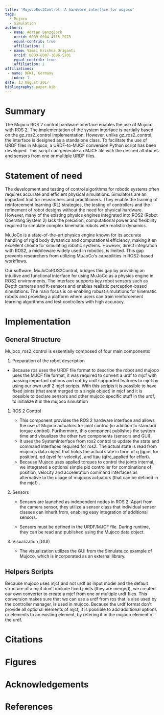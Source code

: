 ```yaml
---
title: 'MujocoRos2Control: A hardware interface for mujoco'
tags:
  - Mujoco
  - Simulation
authors:
  - name: Adrian Danzglock
    orcid: 0009-0004-4715-2973
    equal-contrib: true
    affiliation: 1
  - name: Vamsi Krishna Origanti
    orcid: 0009-0007-1696-5201
    equal-contrib: true
    affiliation: 1
affiliations:
 - name: DFKI, Germany
   index: 1
date: 13 August 2017
bibliography: paper.bib
---
```

# Summary
The Mujoco ROS 2 control hardware interface enables the use of Mujoco with ROS 2. 
The implementation of the system interface is partially based on the gz_ros2_control implementation. However, unlike gz_ros2_control, the interface is designed as a standalone class. To facilitate the use of URDF files in Mujoco, a URDF-to-MJCF conversion Python script has been developed. This script can generate an MJCF file with the desired attributes and sensors from one or multiple URDF files.

# Statement of need
The development and testing of control algorithms for robotic systems often requires accurate and efficient physical simulations. Simulators are an important tool for researchers and practitioners. They enable the training of reinforcement learning (RL) strategies, the testing of controllers and the refinement of robot designs without the need for physical hardware. However, many of the existing physics engines integrated into ROS2 (Robot Operating System 2) lack the precision, computational power and flexibility required to simulate complex kinematic robots with realistic dynamics.

MuJoCo is a state-of-the-art physics engine known for its accurate handling of rigid body dynamics and computational efficiency, making it an excellent choice for simulating robotic systems. However, direct integration with ROS2, a middleware widely used in robotics, is limited. This gap prevents researchers from utilizing MuJoCo's capabilities in ROS2-based workflows.

Our software, MuJoCoROS2Control, bridges this gap by providing an intuitive and functional interface for using MuJoCo as a physics engine in ROS2 environments. The interface supports key robot sensors such as Depth cameras and ft-sensors and enables realistic perception-based simulations. The main focus is on enabling robust simulations for kinematic robots and providing a platform where users can train reinforcement learning algorithms and test controllers with high accuracy.

# Implementation
## General Structure

Mujoco_ros2_control is essentially composed of four main components:


1. Preparation of the robot description
  - Because ros uses the URDF file format to describe the robot and mujoco uses the MJCF file format, it was required to convert a urdf to mjcf with passing important options and not by urdf supported features to mjcf by using our own urdf 2 mjcf scripts.
  With this scripts it is possible to have fixed joints (that arent merged to a single object) in mjcf and it is possible to declare sensors and other mujoco specific stuff in the urdf, to initialize it in the mujoco simulation
  
1. ROS 2 Control
    - This component provides the ROS 2 hardware interface and allows the use of Mujoco actuators for joint control (in addition to standard torque control). Furthermore, this component publishes the system time and visualizes the other two components (sensors and GUI).
    - It uses the SystemInterface from ros2 control to update the state and command interfaces required for ros2. The actual state is read from mujocos data object that holds the actual state in form of q (qpos for position), qd (qvel for velocity), and \tau (qfrc_applied for effort).
    - Because Mujoco uses applied torques to control the joints internal, we integrated a optional simple pid controller for combinations of position, velocity and acceleration command interfaces as alternative to the usage of mujocos actuators (that can be defined in the mjcf) .

2. Sensors
    - Sensors are launched as independent nodes in ROS 2. Apart from the camera sensor, they utilize a sensor class that individual sensor classes can inherit from, enabling easy integration of additional sensors.

    - Sensors must be defined in the URDF/MJCF file. During runtime, they can be read and published using the Mujoco data object.

3. Visualization (GUI)

    - The visualization utilizes the GUI from the Simulate.cc example of Mujoco, which is incorporated as an external library.

## Helpers Scripts
Because mujoco uses mjcf and not urdf as input model and the default structure of a mjcf don't include fixed joints (they are merged), we created our own converter to create a mjcf from one or multiple urdf files. This conversion makes sure that we can use a urdf from ros that is also used by the controller manager, is used in mujoco. Because the urdf format don't provide all optional elements of mjcf, it is possible to add additional options or elements to an existing element, by refering it in the mujoco element of the urdf.

# Citations

# Figures
<!-- TODO -->
# Acknowledgements
<!-- TODO -->
# References
<!-- TODO -->
